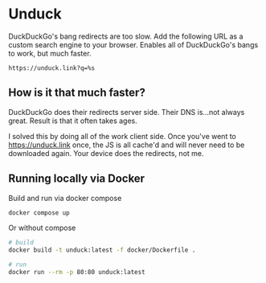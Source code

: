 # Unduck

DuckDuckGo's bang redirects are too slow. Add the following URL as a custom search engine to your browser. Enables all of DuckDuckGo's bangs to work, but much faster.

```
https://unduck.link?q=%s
```

## How is it that much faster?

DuckDuckGo does their redirects server side. Their DNS is...not always great. Result is that it often takes ages.

I solved this by doing all of the work client side. Once you've went to https://unduck.link once, the JS is all cache'd and will never need to be downloaded again. Your device does the redirects, not me.

## Running locally via Docker

Build and run via docker compose
```sh
docker compose up
```

Or without compose
```sh
# build
docker build -t unduck:latest -f docker/Dockerfile .

# run
docker run --rm -p 80:80 unduck:latest 
```
